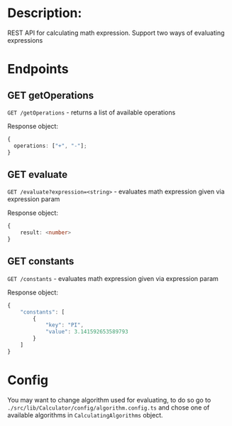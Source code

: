 # Description:

REST API for calculating math expression. Support two ways of evaluating expressions

# Endpoints

## GET getOperations

`GET /getOperations` - returns a list of available operations

Response object:

```ts
{
  operations: ["+", "-"];
}
```

## GET evaluate

`GET /evaluate?expression=<string>` - evaluates math expression given via expression param

Response object:

```ts
{
    result: <number>
}
```

## GET constants

`GET /constants` - evaluates math expression given via expression param

Response object:

```ts
{
    "constants": [
        {
            "key": "PI",
            "value": 3.141592653589793
        }
    ]
}
```

# Config

You may want to change algorithm used for evaluating, to do so go to `./src/lib/Calculator/config/algorithm.config.ts` and chose one of available algorithms in `CalculatingAlgorithms` object.
